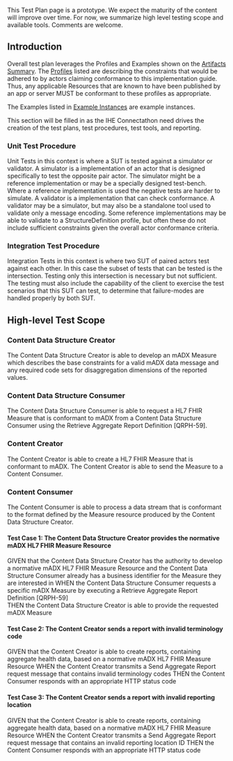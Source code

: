 <div markdown="1" class="stu-note">

This Test Plan page is a prototype. We expect the maturity of the content will improve over time. For now, we summarize high level testing scope and available tools. Comments are welcome.
</div>


## Introduction

Overall test plan leverages the Profiles and Examples shown on the [Artifacts Summary](artifacts.html). The [Profiles](artifacts.html#structures-resource-profiles) listed are describing the constraints that would be adhered to by actors claiming conformance to this implementation guide. Thus, any applicable Resources that are known to have been published by an app or server MUST be conformant to these profiles as appropriate.

The Examples listed in [Example Instances](artifacts.html#example-example-instances) are example instances.

This section will be filled in as the IHE Connectathon need drives the creation of the test plans, test procedures, test tools, and reporting.


### Unit Test Procedure

Unit Tests in this context is where a SUT is tested against a simulator or validator. A simulator is a implementation of an actor that is designed specifically to test the opposite pair actor. The simulator might be a reference implementation or may be a specially designed test-bench. Where a reference implementation is used the negative tests are harder to simulate. A validator is a implementation that can check conformance. A validator may be a simulator, but may also be a standalone tool used to validate only a message encoding. Some reference implementations may be able to validate to a StructureDefinition profile, but often these do not include sufficient constraints given the overall actor conformance criteria. 

### Integration Test Procedure

Integration Tests in this context is where two SUT of paired actors test against each other. In this case the subset of tests that can be tested is the intersection. Testing only this intersection is necessary but not sufficient. The testing must also include the capability of the client to exercise the test scenarios that this SUT can test, to determine that failure-modes are handled properly by both SUT.

## High-level Test Scope

### Content Data Structure Creator
The Content Data Structure Creator is able to develop an mADX Measure which describes the base constraints for a valid mADX data message and any required code sets for disaggregation dimensions of the reported values. 

### Content Data Structure Consumer
The Content Data Structure Consumer is able to request a HL7 FHIR Measure that is conformant to mADX from a Content Data Structure Consumer using the  Retrieve Aggregate Report Definition [QRPH-59].

### Content Creator
The Content Creator is able to create a HL7 FHIR Measure that is conformant to mADX. The Content Creator is able to send the Measure to a Content Consumer.

### Content Consumer
The Content Consumer is able to process a data stream that is conformant to the format defined by the Measure resource produced by the Content Data Structure Creator. 

#### Test Case 1: The Content Data Structure Creator provides the normative mADX HL7 FHIR Measure Resource
GIVEN that the Content Data Structure Creator has the authority to develop a normative mADX HL7 FHIR Measure Resource and the Content Data Structure Consumer already has a business identifier for the Measure they are interested in
WHEN the Content Data Structure Consumer requests a specific mADX Measure by executing a Retrieve Aggregate Report Definition [QRPH-59]  
THEN the Content Data Structure Creator is able to provide the requested mADX Measure

#### Test Case 2: The Content Creator sends a report with invalid terminology code
GIVEN that the Content Creator is able to create reports, containing aggregate health data, based on a normative mADX HL7 FHIR Measure Resource
WHEN the Content Creator transmits a Send Aggregate Report request message that contains invalid terminology codes
THEN the Content Consumer responds with an appropriate HTTP status code

#### Test Case 3: The Content Creator sends a report with invalid reporting location
GIVEN that the Content Creator is able to create reports, containing aggregate health data, based on a normative mADX HL7 FHIR Measure Resource
WHEN the Content Creator transmits a Send Aggregate Report request message that contains an invalid reporting location ID
THEN the Content Consumer responds with an appropriate HTTP status code

